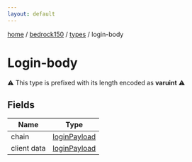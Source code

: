 ```yaml
---
layout: default
---
```


[home](/)  /  [bedrock150](/protocol/bedrock150)  /  [types](/protocol/bedrock150/types)  /  login-body

# Login-body

⚠️️ This type is prefixed with its length encoded as **varuint** ⚠️️

## Fields

Name | Type
---|---
chain | [loginPayload](/protocol/bedrock150/arrays)
client data | [loginPayload](/protocol/bedrock150/arrays)

